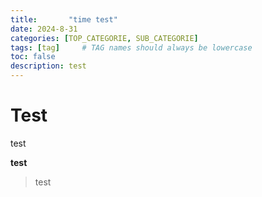 ```yaml
---
title:       "time test"
date: 2024-8-31
categories: [TOP_CATEGORIE, SUB_CATEGORIE]
tags: [tag]     # TAG names should always be lowercase
toc: false
description: test
---
```


# Test
test

**test**

> test

